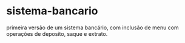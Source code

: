 # sistema-bancario
primeira versão de um sistema bancário, com inclusão de menu com operações de deposito, saque e extrato. 
